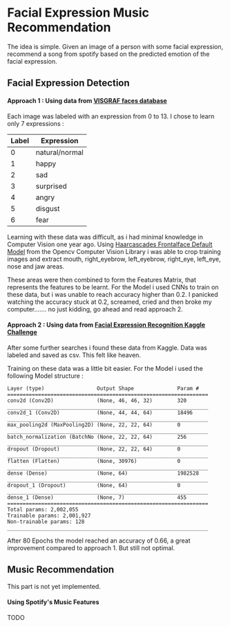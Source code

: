 # Facial Expression Music Recommendation 
The idea is simple. Given an image of a person with some facial expression, recommend a song from spotify based on
the predicted emotion of the facial expression.

## Facial Expression Detection
#### Approach 1 : Using data from [VISGRAF faces database](http://app.visgraf.impa.br/database/faces)

Each image was labeled with an expression from 0 to 13. I chose to learn only 7 expressions : 

| Label  | Expression  |
|---|---|
| 0  | natural/normal |
|1   | happy|
| 2  | sad  |
| 3 | surprised|
| 4|  angry |
|5|disgust|
| 6 | fear  |

Learning with these data was difficult, as i had minimal knowledge in Computer Vision one year ago.
Using [Haarcascades Frontalface Default Model](https://github.com/opencv/opencv/blob/master/data/haarcascades/haarcascade_frontalface_default.xml) from the Opencv Computer Vision Library 
i was able to crop training images and extract mouth, right_eyebrow, left_eyebrow, right_eye, left_eye, nose and jaw areas.

These areas were then combined to form the Features Matrix, that represents the features to be learnt.
For the Model i used CNNs to train on these data, but i was unable to reach accuracy higher than 0.2.
I panicked watching the accuracy stuck at 0.2, screamed, cried and then broke my computer....... no just kidding, go ahead and read approach 2.
#### Approach 2 : Using data from [Facial Expression Recognition Kaggle Challenge](https://www.kaggle.com/c/challenges-in-representation-learning-facial-expression-recognition-challenge/overview)
After some further searches i found these data from Kaggle. Data was labeled and saved as csv. This felt 
like heaven.

Training on these data was a little bit easier. For the Model i used the following Model structure : 

```_________________________________________________________________
Layer (type)                 Output Shape              Param #   
=================================================================
conv2d (Conv2D)              (None, 46, 46, 32)        320       
_________________________________________________________________
conv2d_1 (Conv2D)            (None, 44, 44, 64)        18496     
_________________________________________________________________
max_pooling2d (MaxPooling2D) (None, 22, 22, 64)        0         
_________________________________________________________________
batch_normalization (BatchNo (None, 22, 22, 64)        256       
_________________________________________________________________
dropout (Dropout)            (None, 22, 22, 64)        0         
_________________________________________________________________
flatten (Flatten)            (None, 30976)             0         
_________________________________________________________________
dense (Dense)                (None, 64)                1982528   
_________________________________________________________________
dropout_1 (Dropout)          (None, 64)                0         
_________________________________________________________________
dense_1 (Dense)              (None, 7)                 455       
=================================================================
Total params: 2,002,055
Trainable params: 2,001,927
Non-trainable params: 128
_________________________________________________________________

```

After 80 Epochs the model reached an accuracy of 0.66, a great improvement compared to approach 1. 
But still not optimal.


## Music Recommendation 
This part is not yet implemented.
#### Using Spotify's Music Features 
TODO 

